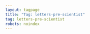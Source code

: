 ```yaml
---
layout: tagpage
title: "Tag: letters-pre-scientist"
tag: letters-pre-scientist
robots: noindex
---
```

